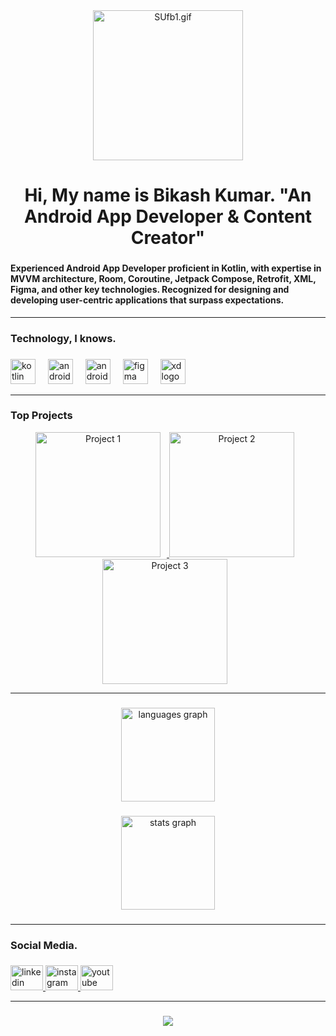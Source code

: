 <div align="center">
<!--   <img height="240px" width="240px" style="display: inline-block;" src="https://s9.gifyu.com/images/SUfb1.gif" alt="SUfb1.gif" autoplay> -->
  
  <img height="240px" width="240px" style="display: inline-block;" src="https://s9.gifyu.com/images/SVZtH.gif" alt="SUfb1.gif" autoplay>
</div>



###


<h1 align="center">Hi, My name is Bikash Kumar. "An Android App Developer & Content Creator"</h1>

###

<h4 align="left">Experienced Android App Developer proficient in Kotlin, with expertise in  MVVM  architecture,  Room, Coroutine, Jetpack Compose, Retrofit, XML, Figma, and  other  key  technologies.  Recognized  for  designing  and developing  user-centric  applications  that  surpass  expectations.</h4>

---


###

<h3 align="left">Technology, I knows.</h3>

###


<div align="left">
  <img src="https://cdn.jsdelivr.net/gh/devicons/devicon/icons/kotlin/kotlin-original.svg" height="40" alt="kotlin logo"  />
  <img width="12" />
  <img src="https://cdn.jsdelivr.net/gh/devicons/devicon/icons/android/android-original.svg" height="40" alt="android logo"  />
  <img width="12" />
  <img src="https://cdn.jsdelivr.net/gh/devicons/devicon/icons/androidstudio/androidstudio-original.svg" height="40" alt="androidstudio logo"  />
  <img width="12" />
  <img src="https://cdn.jsdelivr.net/gh/devicons/devicon/icons/figma/figma-original.svg" height="40" alt="figma logo"  />
  <img width="12" />
  <img src="https://cdn.jsdelivr.net/gh/devicons/devicon/icons/xd/xd-plain.svg" height="40" alt="xd logo"  />
</div>

***

### Top Projects


<div align="center">
  
  <a href="https://github.com/bwalabikash/College-App-in-Jetpack-Compose">
    <img src="https://s9.gifyu.com/images/SUfhw.png" alt="Project 1" style="width: 200px; height: 200px; margin-right: 10px;">
  </a>
  <a href="https://github.com/bwalabikash/UPLuck">
    <img src="https://s9.gifyu.com/images/SUf7B.png" alt="Project 2" style="width: 200px; height: 200px; margin-right: 10px;">
  </a>
  <a href="https://github.com/bwalabikash/VotingBallotUnit">
    <img src="https://s9.gifyu.com/images/SUfIG.png" alt="Project 3" style="width: 200px; height: 200px; margin-right: 10px;">
  </a>
  
</div>


---


###

<div align="center">
  <img src="https://github-readme-stats.vercel.app/api/top-langs?username=bwalabikash&locale=en&hide_title=false&layout=compact&card_width=320&langs_count=5&theme=dracula&hide_border=false&order=2" height="150" alt="languages graph"  />
</div>

###

<div align="center">
  <img src="https://github-readme-stats.vercel.app/api?username=bwalabikash&hide_title=false&hide_rank=false&show_icons=true&include_all_commits=true&count_private=true&disable_animations=false&theme=dracula&locale=en&hide_border=false&order=1" height="150" alt="stats graph"  />
</div>

###

---

<h3 align="left">Social Media.</h3>

###

<div align="left">
  <a href="https://www.linkedin.com/in/bwalabikash/" target="_blank">
    <img src="https://raw.githubusercontent.com/maurodesouza/profile-readme-generator/master/src/assets/icons/social/linkedin/default.svg" width="52" height="40" alt="linkedin logo"  />
  </a>
  <a href="https://www.instagram.com/bwalabikash/" target="_blank">
    <img src="https://raw.githubusercontent.com/maurodesouza/profile-readme-generator/master/src/assets/icons/social/instagram/default.svg" width="52" height="40" alt="instagram logo"  />
  </a>
  <a href="https://www.youtube.com/@bwalabikash" target="_blank">
    <img src="https://raw.githubusercontent.com/maurodesouza/profile-readme-generator/master/src/assets/icons/social/youtube/default.svg" width="52" height="40" alt="youtube logo"  />
  </a>
</div>

---

###

<div align="center">
  <img src="https://profile-counter.glitch.me/bwalabikash/count.svg?"  />
</div>

